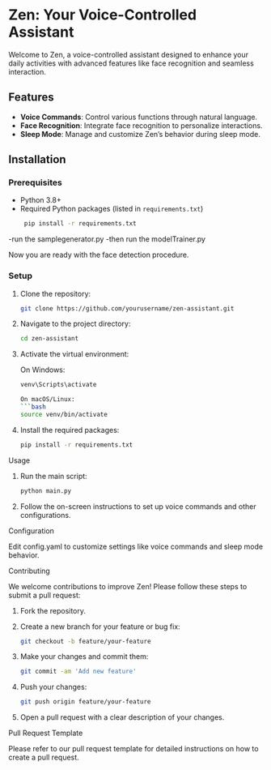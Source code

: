 # Zen: Your Voice-Controlled Assistant

Welcome to Zen, a voice-controlled assistant designed to enhance your daily activities with advanced features like face recognition and seamless interaction.

## Features

- **Voice Commands**: Control various functions through natural language.
- **Face Recognition**: Integrate face recognition to personalize interactions.
- **Sleep Mode**: Manage and customize Zen’s behavior during sleep mode.

## Installation

### Prerequisites

- Python 3.8+
- Required Python packages (listed in `requirements.txt`)
  ```bash
   pip install -r requirements.txt
-run the samplegenerator.py 
-then run the modelTrainer.py

Now you are ready with the face detection procedure.

### Setup

1. Clone the repository:
   ```bash
   git clone https://github.com/yourusername/zen-assistant.git

2. Navigate to the project directory:
   ```bash
   cd zen-assistant

3. Activate the virtual environment:

   On Windows:
   ```bash
   venv\Scripts\activate
   
   On macOS/Linux:
   ```bash
   source venv/bin/activate

4. Install the required packages:
   ```bash
   pip install -r requirements.txt

Usage

1. Run the main script:
   ```bash
   python main.py

2. Follow the on-screen instructions to set up voice commands and other configurations.

Configuration

Edit config.yaml to customize settings like voice commands and sleep mode behavior.

Contributing

We welcome contributions to improve Zen! Please follow these steps to submit a pull request:

1. Fork the repository.

2. Create a new branch for your feature or bug fix:
   ```bash
   git checkout -b feature/your-feature

3. Make your changes and commit them:
   ```bash
   git commit -am 'Add new feature'

4. Push your changes:
   ```bash
   git push origin feature/your-feature

5. Open a pull request with a clear description of your changes.

Pull Request Template

Please refer to our pull request template for detailed instructions on how to create a pull request.


